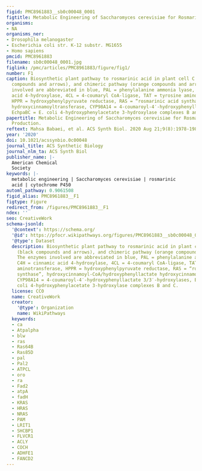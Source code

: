 ```yaml
---
figid: PMC8961883__sb0c00048_0001
figtitle: Metabolic Engineering of Saccharomyces cerevisiae for Rosmarinic Acid Production
organisms:
- NA
organisms_ner:
- Drosophila melanogaster
- Escherichia coli str. K-12 substr. MG1655
- Homo sapiens
pmcid: PMC8961883
filename: sb0c00048_0001.jpg
figlink: /pmc/articles/PMC8961883/figure/fig1/
number: F1
caption: Biosynthetic plant pathway to rosmarinic acid in plant cell C. blumei() (black
  compounds and arrows), and chimeric pathway (orange compounds and arrows). The enzymes
  involved are abbreviated in blue, PAL = phenylalanine ammonia lyase, C4H = cinnamic
  acid 4-hydroxylase, 4CL = 4-coumaryl CoA-ligase, TAT = tyrosine aminotransferase,
  HPPR = hydroxyphenylpyruvate reductase, RAS = “rosmarinic acid synthase”, hydroxycinnamoyl-CoA/hydroxyphenyllactate
  hydroxycinnamoyltransferase, CYP98A14 = 4-coumaroyl-4′-hydroxyphenyllactate 3/3′-hydroxylases,
  EchpaBC = E. coli 4-hydroxyphenylacetate 3-hydroxylase complexes B and C.
papertitle: Metabolic Engineering of Saccharomyces cerevisiae for Rosmarinic Acid
  Production.
reftext: Mahsa Babaei, et al. ACS Synth Biol. 2020 Aug 21;9(8):1978-1988.
year: '2020'
doi: 10.1021/acssynbio.0c00048
journal_title: ACS Synthetic Biology
journal_nlm_ta: ACS Synth Biol
publisher_name: |-
  American Chemical
  Society
keywords: |-
  metabolic engineering | Saccharomyces cerevisiae | rosmarinic
  acid | cytochrome P450
automl_pathway: 0.9061508
figid_alias: PMC8961883__F1
figtype: Figure
redirect_from: /figures/PMC8961883__F1
ndex: ''
seo: CreativeWork
schema-jsonld:
  '@context': https://schema.org/
  '@id': https://pfocr.wikipathways.org/figures/PMC8961883__sb0c00048_0001.html
  '@type': Dataset
  description: Biosynthetic plant pathway to rosmarinic acid in plant cell C. blumei()
    (black compounds and arrows), and chimeric pathway (orange compounds and arrows).
    The enzymes involved are abbreviated in blue, PAL = phenylalanine ammonia lyase,
    C4H = cinnamic acid 4-hydroxylase, 4CL = 4-coumaryl CoA-ligase, TAT = tyrosine
    aminotransferase, HPPR = hydroxyphenylpyruvate reductase, RAS = “rosmarinic acid
    synthase”, hydroxycinnamoyl-CoA/hydroxyphenyllactate hydroxycinnamoyltransferase,
    CYP98A14 = 4-coumaroyl-4′-hydroxyphenyllactate 3/3′-hydroxylases, EchpaBC = E.
    coli 4-hydroxyphenylacetate 3-hydroxylase complexes B and C.
  license: CC0
  name: CreativeWork
  creator:
    '@type': Organization
    name: WikiPathways
  keywords:
  - ca
  - Atpalpha
  - blw
  - ras
  - Ras64B
  - Ras85D
  - pal
  - Pal2
  - ATPCL
  - oro
  - ra
  - Fad2
  - atpA
  - fadH
  - KRAS
  - HRAS
  - NRAS
  - PAM
  - LRIT1
  - SHCBP1
  - FLVCR1
  - ACLY
  - COCH
  - ADHFE1
  - FANCD2
---
```

